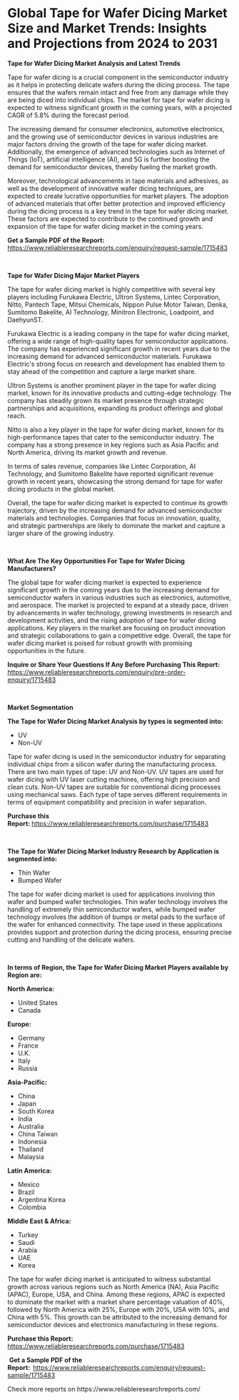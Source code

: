 <p><h1>Global Tape for Wafer Dicing Market Size and Market Trends: Insights and Projections from 2024 to 2031</h1></p><p><strong>Tape for Wafer Dicing Market Analysis and Latest Trends</strong></p>
<p><p>Tape for wafer dicing is a crucial component in the semiconductor industry as it helps in protecting delicate wafers during the dicing process. The tape ensures that the wafers remain intact and free from any damage while they are being diced into individual chips. The market for tape for wafer dicing is expected to witness significant growth in the coming years, with a projected CAGR of 5.8% during the forecast period.</p><p>The increasing demand for consumer electronics, automotive electronics, and the growing use of semiconductor devices in various industries are major factors driving the growth of the tape for wafer dicing market. Additionally, the emergence of advanced technologies such as Internet of Things (IoT), artificial intelligence (AI), and 5G is further boosting the demand for semiconductor devices, thereby fueling the market growth.</p><p>Moreover, technological advancements in tape materials and adhesives, as well as the development of innovative wafer dicing techniques, are expected to create lucrative opportunities for market players. The adoption of advanced materials that offer better protection and improved efficiency during the dicing process is a key trend in the tape for wafer dicing market. These factors are expected to contribute to the continued growth and expansion of the tape for wafer dicing market in the coming years.</p></p>
<p><strong>Get a Sample PDF of the Report:&nbsp;</strong> <a href="https://www.reliableresearchreports.com/enquiry/request-sample/1715483">https://www.reliableresearchreports.com/enquiry/request-sample/1715483</a></p>
<p>&nbsp;</p>
<p><strong>Tape for Wafer Dicing Major Market Players</strong></p>
<p><p>The tape for wafer dicing market is highly competitive with several key players including Furukawa Electric, Ultron Systems, Lintec Corporation, Nitto, Pantech Tape, Mitsui Chemicals, Nippon Pulse Motor Taiwan, Denka, Sumitomo Bakelite, AI Technology, Minitron Electronic, Loadpoint, and DaehyunST.</p><p>Furukawa Electric is a leading company in the tape for wafer dicing market, offering a wide range of high-quality tapes for semiconductor applications. The company has experienced significant growth in recent years due to the increasing demand for advanced semiconductor materials. Furukawa Electric's strong focus on research and development has enabled them to stay ahead of the competition and capture a large market share.</p><p>Ultron Systems is another prominent player in the tape for wafer dicing market, known for its innovative products and cutting-edge technology. The company has steadily grown its market presence through strategic partnerships and acquisitions, expanding its product offerings and global reach.</p><p>Nitto is also a key player in the tape for wafer dicing market, known for its high-performance tapes that cater to the semiconductor industry. The company has a strong presence in key regions such as Asia Pacific and North America, driving its market growth and revenue.</p><p>In terms of sales revenue, companies like Lintec Corporation, AI Technology, and Sumitomo Bakelite have reported significant revenue growth in recent years, showcasing the strong demand for tape for wafer dicing products in the global market.</p><p>Overall, the tape for wafer dicing market is expected to continue its growth trajectory, driven by the increasing demand for advanced semiconductor materials and technologies. Companies that focus on innovation, quality, and strategic partnerships are likely to dominate the market and capture a larger share of the growing industry.</p></p>
<p>&nbsp;</p>
<p><strong>What Are The Key Opportunities For Tape for Wafer Dicing Manufacturers?</strong></p>
<p><p>The global tape for wafer dicing market is expected to experience significant growth in the coming years due to the increasing demand for semiconductor wafers in various industries such as electronics, automotive, and aerospace. The market is projected to expand at a steady pace, driven by advancements in wafer technology, growing investments in research and development activities, and the rising adoption of tape for wafer dicing applications. Key players in the market are focusing on product innovation and strategic collaborations to gain a competitive edge. Overall, the tape for wafer dicing market is poised for robust growth with promising opportunities in the future.</p></p>
<p><strong>Inquire or Share Your Questions If Any Before Purchasing This Report:</strong> <a href="https://www.reliableresearchreports.com/enquiry/pre-order-enquiry/1715483">https://www.reliableresearchreports.com/enquiry/pre-order-enquiry/1715483</a></p>
<p>&nbsp;</p>
<p><strong>Market Segmentation</strong></p>
<p><strong>The Tape for Wafer Dicing Market Analysis by types is segmented into:</strong></p>
<p><ul><li>UV</li><li>Non-UV</li></ul></p>
<p><p>Tape for wafer dicing is used in the semiconductor industry for separating individual chips from a silicon wafer during the manufacturing process. There are two main types of tape: UV and Non-UV. UV tapes are used for wafer dicing with UV laser cutting machines, offering high precision and clean cuts. Non-UV tapes are suitable for conventional dicing processes using mechanical saws. Each type of tape serves different requirements in terms of equipment compatibility and precision in wafer separation.</p></p>
<p><strong>Purchase this Report:&nbsp;</strong><a href="https://www.reliableresearchreports.com/purchase/1715483">https://www.reliableresearchreports.com/purchase/1715483</a></p>
<p>&nbsp;</p>
<p><strong>The Tape for Wafer Dicing Market Industry Research by Application is segmented into:</strong></p>
<p><ul><li>Thin Wafer</li><li>Bumped Wafer</li></ul></p>
<p><p>The tape for wafer dicing market is used for applications involving thin wafer and bumped wafer technologies. Thin wafer technology involves the handling of extremely thin semiconductor wafers, while bumped wafer technology involves the addition of bumps or metal pads to the surface of the wafer for enhanced connectivity. The tape used in these applications provides support and protection during the dicing process, ensuring precise cutting and handling of the delicate wafers.</p></p>
<p>&nbsp;</p>
<p><strong>In terms of Region, the Tape for Wafer Dicing Market Players available by Region are:</strong></p>
<p>
    <p> <strong> North America: </strong>
        <ul>
            <li>United States</li>
            <li>Canada</li>
        </ul>
        </p> 
    <p> <strong> Europe: </strong>
        <ul>
            <li>Germany</li>
            <li>France</li>
            <li>U.K.</li>
            <li>Italy</li>
            <li>Russia</li>
        </ul>
        </p> 
    <p> <strong> Asia-Pacific: </strong>
        <ul>
            <li>China</li>
            <li>Japan</li>
            <li>South Korea</li>
            <li>India</li>
            <li>Australia</li>
            <li>China Taiwan</li>
            <li>Indonesia</li>
            <li>Thailand</li>
            <li>Malaysia</li>
        </ul>
        </p> 
    <p> <strong> Latin America: </strong>
        <ul>
            <li>Mexico</li>
            <li>Brazil</li>
            <li>Argentina Korea</li>
            <li>Colombia</li>
        </ul>
        </p> 
    <p> <strong> Middle East & Africa: </strong>
        <ul>
            <li>Turkey</li>
            <li>Saudi</li>
            <li>Arabia</li>
            <li>UAE</li>
            <li>Korea</li>
        </ul>
    </p>
    </p>
<p><p>The tape for wafer dicing market is anticipated to witness substantial growth across various regions such as North America (NA), Asia Pacific (APAC), Europe, USA, and China. Among these regions, APAC is expected to dominate the market with a market share percentage valuation of 40%, followed by North America with 25%, Europe with 20%, USA with 10%, and China with 5%. This growth can be attributed to the increasing demand for semiconductor devices and electronics manufacturing in these regions.</p></p>
<p><strong>Purchase this Report: </strong><a href="https://www.reliableresearchreports.com/purchase/1715483">https://www.reliableresearchreports.com/purchase/1715483</a></p>
<p>&nbsp;<strong>Get a Sample PDF of the Report:&nbsp;&nbsp;</strong><a href="https://www.reliableresearchreports.com/enquiry/request-sample/1715483">https://www.reliableresearchreports.com/enquiry/request-sample/1715483</a></p>
<p><strong></strong></p>
<p>Check more reports on https://www.reliableresearchreports.com/</p>
